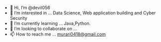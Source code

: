 - 👋 Hi, I’m @devil056
- 👀 I’m interested in ... Data Science, Web application building and Cyber Security
- 🌱 I’m currently learning ... Java,Python.
- 💞️ I’m looking to collaborate on ...
- 📫 How to reach me ... murari0418@gmail.com

<!---
devil056/devil056 is a ✨ special ✨ repository because its `README.md` (this file) appears on your GitHub profile.
You can click the Preview link to take a look at your changes.
--->
